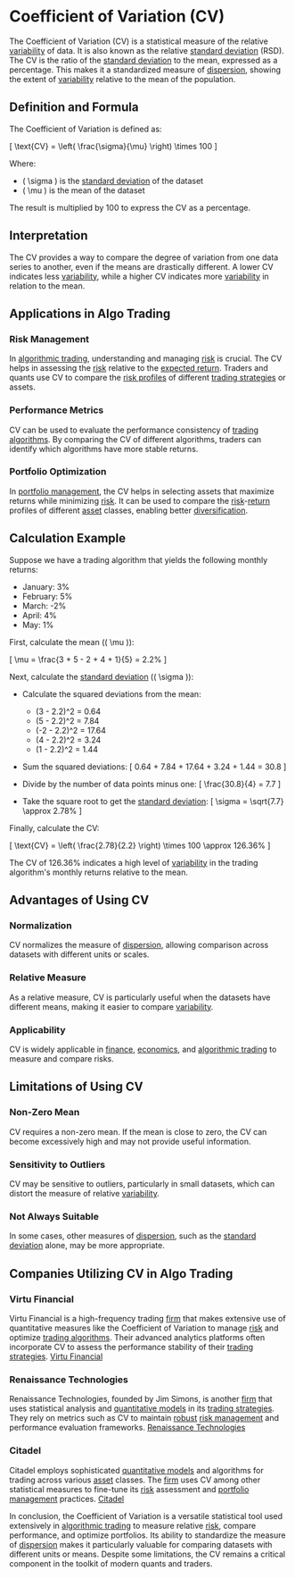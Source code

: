 # Coefficient of Variation (CV)

The Coefficient of Variation (CV) is a statistical measure of the relative [variability](../v/variability.md) of data. It is also known as the relative [standard deviation](../s/standard_deviation.md) (RSD). The CV is the ratio of the [standard deviation](../s/standard_deviation.md) to the mean, expressed as a percentage. This makes it a standardized measure of [dispersion](../d/dispersion.md), showing the extent of [variability](../v/variability.md) relative to the mean of the population.

## Definition and Formula

The Coefficient of Variation is defined as:

\[ \text{CV} = \left( \frac{\sigma}{\mu} \right) \times 100 \]

Where:
- \( \sigma \) is the [standard deviation](../s/standard_deviation.md) of the dataset
- \( \mu \) is the mean of the dataset

The result is multiplied by 100 to express the CV as a percentage.

## Interpretation

The CV provides a way to compare the degree of variation from one data series to another, even if the means are drastically different. A lower CV indicates less [variability](../v/variability.md), while a higher CV indicates more [variability](../v/variability.md) in relation to the mean.

## Applications in Algo Trading

### Risk Management

In [algorithmic trading](../a/accountability.md), understanding and managing [risk](../r/risk.md) is crucial. The CV helps in assessing the [risk](../r/risk.md) relative to the [expected return](../e/expected_return.md). Traders and quants use CV to compare the [risk profiles](../r/risk_profiles.md) of different [trading strategies](../t/trading_strategies.md) or assets.

### Performance Metrics

CV can be used to evaluate the performance consistency of [trading algorithms](../t/trading_algorithms.md). By comparing the CV of different algorithms, traders can identify which algorithms have more stable returns.

### Portfolio Optimization

In [portfolio management](../p/par.md), the CV helps in selecting assets that maximize returns while minimizing [risk](../r/risk.md). It can be used to compare the [risk](../r/risk.md)-[return](../r/return.md) profiles of different [asset](../a/asset.md) classes, enabling better [diversification](../d/diversification.md).

## Calculation Example

Suppose we have a trading algorithm that yields the following monthly returns:

- January: 3%
- February: 5%
- March: -2%
- April: 4%
- May: 1%

First, calculate the mean (\( \mu \)):

\[ \mu = \frac{3 + 5 - 2 + 4 + 1}{5} = 2.2\% \]

Next, calculate the [standard deviation](../s/standard_deviation.md) (\( \sigma \)):

- Calculate the squared deviations from the mean:
  - (3 - 2.2)^2 = 0.64
  - (5 - 2.2)^2 = 7.84
  - (-2 - 2.2)^2 = 17.64
  - (4 - 2.2)^2 = 3.24
  - (1 - 2.2)^2 = 1.44

- Sum the squared deviations:
  \[ 0.64 + 7.84 + 17.64 + 3.24 + 1.44 = 30.8 \]

- Divide by the number of data points minus one:
  \[ \frac{30.8}{4} = 7.7 \]

- Take the square root to get the [standard deviation](../s/standard_deviation.md):
  \[ \sigma = \sqrt{7.7} \approx 2.78\% \]

Finally, calculate the CV:

\[ \text{CV} = \left( \frac{2.78}{2.2} \right) \times 100 \approx 126.36\% \]

The CV of 126.36% indicates a high level of [variability](../v/variability.md) in the trading algorithm's monthly returns relative to the mean.

## Advantages of Using CV

### Normalization

CV normalizes the measure of [dispersion](../d/dispersion.md), allowing comparison across datasets with different units or scales.

### Relative Measure

As a relative measure, CV is particularly useful when the datasets have different means, making it easier to compare [variability](../v/variability.md).

### Applicability

CV is widely applicable in [finance](../f/finance.md), [economics](../e/economics.md), and [algorithmic trading](../a/accountability.md) to measure and compare risks.

## Limitations of Using CV

### Non-Zero Mean

CV requires a non-zero mean. If the mean is close to zero, the CV can become excessively high and may not provide useful information.

### Sensitivity to Outliers

CV may be sensitive to outliers, particularly in small datasets, which can distort the measure of relative [variability](../v/variability.md).

### Not Always Suitable

In some cases, other measures of [dispersion](../d/dispersion.md), such as the [standard deviation](../s/standard_deviation.md) alone, may be more appropriate.

## Companies Utilizing CV in Algo Trading

### Virtu Financial

Virtu Financial is a high-frequency trading [firm](../f/firm.md) that makes extensive use of quantitative measures like the Coefficient of Variation to manage [risk](../r/risk.md) and optimize [trading algorithms](../t/trading_algorithms.md). Their advanced analytics platforms often incorporate CV to assess the performance stability of their [trading strategies](../t/trading_strategies.md). [Virtu Financial](https://www.virtu.com)

### Renaissance Technologies

Renaissance Technologies, founded by Jim Simons, is another [firm](../f/firm.md) that uses statistical analysis and [quantitative models](../q/quantitative_models.md) in its [trading strategies](../t/trading_strategies.md). They rely on metrics such as CV to maintain [robust](../r/robust.md) [risk management](../r/risk_management.md) and performance evaluation frameworks. [Renaissance Technologies](https://www.rentec.com)

### Citadel

Citadel employs sophisticated [quantitative models](../q/quantitative_models.md) and algorithms for trading across various [asset](../a/asset.md) classes. The [firm](../f/firm.md) uses CV among other statistical measures to fine-tune its [risk](../r/risk.md) assessment and [portfolio management](../p/par.md) practices. [Citadel](https://www.citadel.com)

In conclusion, the Coefficient of Variation is a versatile statistical tool used extensively in [algorithmic trading](../a/accountability.md) to measure relative [risk](../r/risk.md), compare performance, and optimize portfolios. Its ability to standardize the measure of [dispersion](../d/dispersion.md) makes it particularly valuable for comparing datasets with different units or means. Despite some limitations, the CV remains a critical component in the toolkit of modern quants and traders.